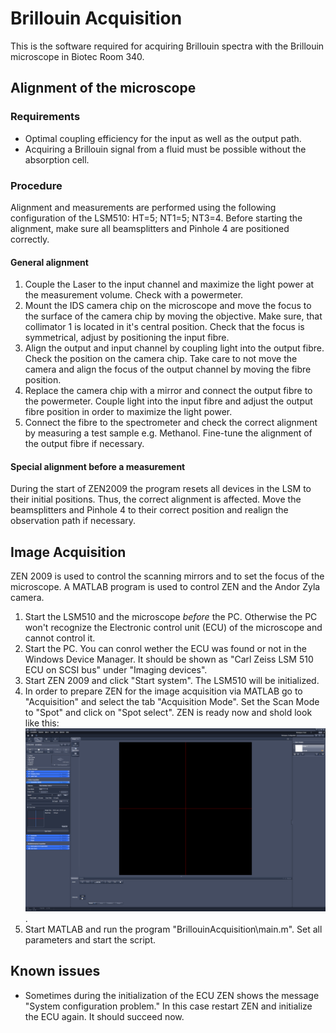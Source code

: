 # Brillouin Acquisition

This is the software required for acquiring Brillouin spectra with the Brillouin microscope in Biotec Room 340.

## Alignment of the microscope

### Requirements

- Optimal coupling efficiency for the input as well as the output path.
- Acquiring a Brillouin signal from a fluid must be possible without the absorption cell.

### Procedure

Alignment and measurements are performed using the following configuration of the LSM510: HT=5; NT1=5; NT3=4. Before starting the alignment, make sure all beamsplitters and Pinhole 4 are positioned correctly.

#### General alignment
1. Couple the Laser to the input channel and maximize the light power at the measurement volume. Check with a powermeter.
2. Mount the IDS camera chip on the microscope and move the focus to the surface of the camera chip by moving the objective. Make sure, that collimator 1 is located in it's central position. Check that the focus is symmetrical, adjust by positioning the input fibre.
3. Align the output and input channel by coupling light into the output fibre. Check the position on the camera chip. Take care to not move the camera and align the focus of the output channel by moving the fibre position.
4. Replace the camera chip with a mirror and connect the output fibre to the powermeter. Couple light into the input fibre and adjust the output fibre position in order to maximize the light power.
5. Connect the fibre to the spectrometer and check the correct alignment by measuring a test sample e.g. Methanol. Fine-tune the alignment of the output fibre if necessary.

#### Special alignment before a measurement
During the start of ZEN2009 the program resets all devices in the LSM to their initial positions. Thus, the correct alignment is affected. Move the beamsplitters and Pinhole 4 to their correct position and realign the observation path if necessary.

## Image Acquisition

ZEN 2009 is used to control the scanning mirrors and to set the focus of the microscope. A MATLAB program is used to control ZEN and the Andor Zyla camera.

1. Start the LSM510 and the microscope *before* the PC. Otherwise the PC won't recognize the Electronic control unit (ECU) of the microscope and cannot control it.
2. Start the PC. You can conrol wether the ECU was found or not in the Windows Device Manager. It should be shown as "Carl Zeiss LSM 510 ECU on SCSI bus" under "Imaging devices".
3. Start ZEN 2009 and click "Start system". The LSM510 will be initialized.
4. In order to prepare ZEN for the image acquisition via MATLAB go to "Acquisition" and select the tab "Acquisition Mode". Set the Scan Mode to "Spot" and click on "Spot select". ZEN is ready now and shold look like this: <img src="images/ZEN.png" width="900">.
5. Start MATLAB and run the program "BrillouinAcquisition\main.m". Set all parameters and start the script.



## Known issues

- Sometimes during the initialization of the ECU ZEN shows the message "System configuration problem." In this case restart ZEN and initialize the ECU again. It should succeed now.